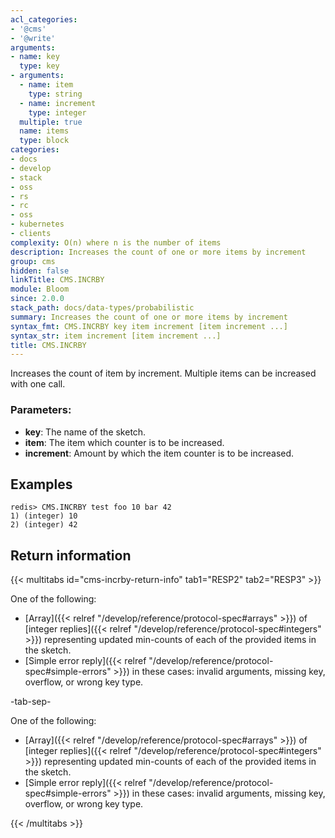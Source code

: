 ```yaml
---
acl_categories:
- '@cms'
- '@write'
arguments:
- name: key
  type: key
- arguments:
  - name: item
    type: string
  - name: increment
    type: integer
  multiple: true
  name: items
  type: block
categories:
- docs
- develop
- stack
- oss
- rs
- rc
- oss
- kubernetes
- clients
complexity: O(n) where n is the number of items
description: Increases the count of one or more items by increment
group: cms
hidden: false
linkTitle: CMS.INCRBY
module: Bloom
since: 2.0.0
stack_path: docs/data-types/probabilistic
summary: Increases the count of one or more items by increment
syntax_fmt: CMS.INCRBY key item increment [item increment ...]
syntax_str: item increment [item increment ...]
title: CMS.INCRBY
---
```


Increases the count of item by increment. Multiple items can be increased with one call. 

### Parameters:

* **key**: The name of the sketch.
* **item**: The item which counter is to be increased.
* **increment**: Amount by which the item counter is to be increased.

## Examples

```
redis> CMS.INCRBY test foo 10 bar 42
1) (integer) 10
2) (integer) 42
```

## Return information

{{< multitabs id="cms-incrby-return-info" 
    tab1="RESP2" 
    tab2="RESP3" >}}

One of the following:

* [Array]({{< relref "/develop/reference/protocol-spec#arrays" >}}) of [integer replies]({{< relref "/develop/reference/protocol-spec#integers" >}}) representing updated min-counts of each of the provided items in the sketch.
* [Simple error reply]({{< relref "/develop/reference/protocol-spec#simple-errors" >}}) in these cases: invalid arguments, missing key, overflow, or wrong key type.

-tab-sep-

One of the following:

* [Array]({{< relref "/develop/reference/protocol-spec#arrays" >}}) of [integer replies]({{< relref "/develop/reference/protocol-spec#integers" >}}) representing updated min-counts of each of the provided items in the sketch.
* [Simple error reply]({{< relref "/develop/reference/protocol-spec#simple-errors" >}}) in these cases: invalid arguments, missing key, overflow, or wrong key type.

{{< /multitabs >}}